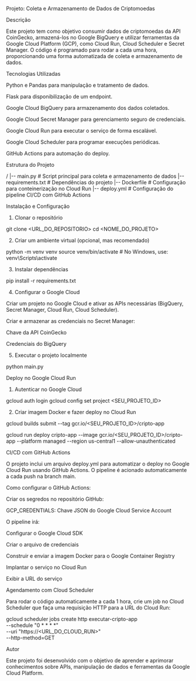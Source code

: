 Projeto: Coleta e Armazenamento de Dados de Criptomoedas

Descrição

Este projeto tem como objetivo consumir dados de criptomoedas da API CoinGecko, armazená-los no Google BigQuery e utilizar ferramentas da Google Cloud Platform (GCP), como Cloud Run, Cloud Scheduler e Secret Manager. O código é programado para rodar a cada uma hora, proporcionando uma forma automatizada de coleta e armazenamento de dados.

Tecnologias Utilizadas

Python e Pandas para manipulação e tratamento de dados.

Flask para disponibilização de um endpoint.

Google Cloud BigQuery para armazenamento dos dados coletados.

Google Cloud Secret Manager para gerenciamento seguro de credenciais.

Google Cloud Run para executar o serviço de forma escalável.

Google Cloud Scheduler para programar execuções periódicas.

GitHub Actions para automação do deploy.

Estrutura do Projeto

/
|-- main.py                # Script principal para coleta e armazenamento de dados
|-- requirements.txt       # Dependências do projeto
|-- Dockerfile             # Configuração para conteinerização no Cloud Run
|-- deploy.yml             # Configuração do pipeline CI/CD com GitHub Actions

Instalação e Configuração

1. Clonar o repositório

git clone <URL_DO_REPOSITORIO>
cd <NOME_DO_PROJETO>

2. Criar um ambiente virtual (opcional, mas recomendado)

python -m venv venv
source venv/bin/activate  # No Windows, use: venv\Scripts\activate

3. Instalar dependências

pip install -r requirements.txt

4. Configurar o Google Cloud

Criar um projeto no Google Cloud e ativar as APIs necessárias (BigQuery, Secret Manager, Cloud Run, Cloud Scheduler).

Criar e armazenar as credenciais no Secret Manager:

Chave da API CoinGecko

Credenciais do BigQuery

5. Executar o projeto localmente

python main.py

Deploy no Google Cloud Run

1. Autenticar no Google Cloud

gcloud auth login
gcloud config set project <SEU_PROJETO_ID>

2. Criar imagem Docker e fazer deploy no Cloud Run

gcloud builds submit --tag gcr.io/<SEU_PROJETO_ID>/cripto-app

gcloud run deploy cripto-app --image gcr.io/<SEU_PROJETO_ID>/cripto-app --platform managed --region us-central1 --allow-unauthenticated

CI/CD com GitHub Actions

O projeto inclui um arquivo deploy.yml para automatizar o deploy no Google Cloud Run usando GitHub Actions. O pipeline é acionado automaticamente a cada push na branch main.

Como configurar o GitHub Actions:

Criar os segredos no repositório GitHub:

GCP_CREDENTIALS: Chave JSON do Google Cloud Service Account

O pipeline irá:

Configurar o Google Cloud SDK

Criar o arquivo de credenciais

Construir e enviar a imagem Docker para o Google Container Registry

Implantar o serviço no Cloud Run

Exibir a URL do serviço

Agendamento com Cloud Scheduler

Para rodar o código automaticamente a cada 1 hora, crie um job no Cloud Scheduler que faça uma requisição HTTP para a URL do Cloud Run:

gcloud scheduler jobs create http executar-cripto-app \
    --schedule "0 * * * *" \
    --uri "https://<URL_DO_CLOUD_RUN>" \
    --http-method=GET

Autor

Este projeto foi desenvolvido com o objetivo de aprender e aprimorar conhecimentos sobre APIs, manipulação de dados e ferramentas da Google Cloud Platform.
